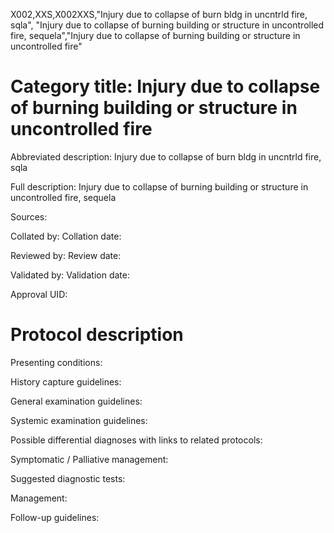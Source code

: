 X002,XXS,X002XXS,"Injury due to collapse of burn bldg in uncntrld fire, sqla", "Injury due to collapse of burning building or structure in uncontrolled fire, sequela","Injury due to collapse of burning building or structure in uncontrolled fire"
# Category title: Injury due to collapse of burning building or structure in uncontrolled fire

Abbreviated description: Injury due to collapse of burn bldg in uncntrld fire, sqla

Full description: Injury due to collapse of burning building or structure in uncontrolled fire, sequela

Sources:

Collated by:
Collation date:

Reviewed by:
Review date:

Validated by:
Validation date:

Approval UID:

# Protocol description

Presenting conditions:

History capture guidelines:

General examination guidelines:

Systemic examination guidelines:

Possible differential diagnoses with links to related protocols:

Symptomatic / Palliative management:

Suggested diagnostic tests:

Management:

Follow-up guidelines:
